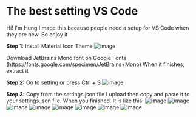 # The best setting VS Code
Hi! I'm Hung I made this because people need a setup for VS Code when they are new. So enjoy it





**Step 1:**
Install Material Icon Theme
![image](https://github.com/user-attachments/assets/9498c00e-0c2b-4064-aef3-3c477cee07c6)

Download JetBrains Mono font on Google Fonts (https://fonts.google.com/specimen/JetBrains+Mono)
When it finishes, extract it




**Step 2:**
Go to setting or press Ctrl + S
![image](https://github.com/user-attachments/assets/97cdfbd9-b13c-46e6-bdab-08cd1fd9fec9)




**Step 3:**
Copy from the settings.json file I upload then copy and paste it to your settings.json file.
When you finished. It is like this:
![image](https://github.com/user-attachments/assets/585c06a1-fc7c-42ad-805f-8bd45019a208)
![image](https://github.com/user-attachments/assets/cd16be93-e93f-44c5-a6c7-8dc8a5a60265)
![image](https://github.com/user-attachments/assets/c20243e5-f39d-459f-aac5-ab6143c94bc1)
![image](https://github.com/user-attachments/assets/2751d686-ffed-4e06-9504-2df0ddd3a160)
![image](https://github.com/user-attachments/assets/19676ba3-0283-4bad-8fe9-bfd7f0888f16)
![image](https://github.com/user-attachments/assets/fa26baf7-115b-4deb-91f7-b137dc96ef38)
![image](https://github.com/user-attachments/assets/71f125b8-fea8-4d1f-8ba5-c01532b5464a)
![image](https://github.com/user-attachments/assets/104a6d7c-327e-41c8-8d71-caf5d9743297)
